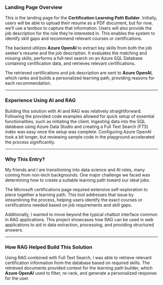 ### **Landing Page Overview**

This is the landing page for the **Certification Learning Path Builder**. Initially, users will be able to upload their resume as a PDF document, but for now, we’ll use a textbox to capture that information. Users will also provide the job description for the role they’re interested in. This enables the system to identify skill gaps and recommend relevant courses or certifications.

The backend utilizes **Azure OpenAI** to extract key skills from both the job seeker's resume and the job description. It evaluates the matching and missing skills, performs a full-text search on an Azure SQL Database containing certification data, and retrieves relevant certifications.

The retrieved certifications and job description are sent to **Azure OpenAI**, which ranks and builds a personalized learning path, providing reasons for each recommendation.

---

### **Experience Using AI and RAG**

Building this solution with AI and RAG was relatively straightforward. Following the provided code examples allowed for quick setup of essential functionalities, such as initiating the client. Ingesting data into the SQL database using Azure Data Studio and creating a Full Text Search (FTS) index was easy once the setup was complete. Configuring Azure OpenAI took a bit longer, but reviewing sample code in the playground accelerated the process significantly.

---

### **Why This Entry?**

My friends and I are transitioning into data science and AI roles, many coming from non-tech backgrounds. One major challenge we faced was determining how to create a suitable learning path toward our ideal jobs.

The Microsoft certifications page required extensive self-exploration to piece together a learning path. This tool addresses that issue by streamlining the process, helping users identify the exact courses or certifications needed based on job requirements and skill gaps.

Additionally, I wanted to move beyond the typical chatbot interface common in RAG applications. This project showcases how RAG can be used in web applications to aid in data extraction, processing, and providing structured answers.

---

### **How RAG Helped Build This Solution**

Using RAG combined with Full Text Search, I was able to retrieve relevant certification information from the database based on required skills. The retrieved documents provided context for the learning path builder, which **Azure OpenAI** used to filter, re-rank, and generate a personalized response for the user.
